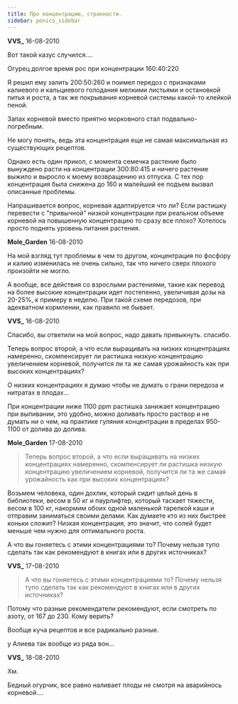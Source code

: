 ```yaml
---
title: Про концентрацию, странности.
sidebar: ponics_sidebar
---
```


**VVS_** 16-08-2010

Вот такой казус случился....

Огурец долгое время рос при концентрации 160:40:220

Я решил ему залить 200:50:260 и поимел передоз с признаками калиевого и кальциевого голодания мелкими листьями и остановкой питья и роста, а так же покрывания корневой системы какой-то клейкой пеной. 

Запах корневой вместо приятно морковного стал подвально-погребным.

Не могу понять, ведь эта концентрация еще не самая максимальная из существующих рецептов.

Однако есть один прикол, с момента семечка растение было вынуждено расти на концентрации 300:80:415 и ничего растение выжило и выросло к моему возвращению из отпуска. С тех пор концентрация была снижена до 160 и малейший ее подъем вызвал описанные проблемы.

Напрашивается вопрос, корневая адаптируется что ли? Если растишку перевести с "привычной" низкой концентрации при реальном объеме корневой на повышенную концентрацию то сразу все плохо? Хотелось просто поднять уровень питания растения.


**Mole_Garden** 16-08-2010

На мой взгляд тут проблемы в чем то другом, концентрация по фосфору и калию изменилась не очень сильно, так что ничего сверх плохого произойти не могло.

А вообще, все действия со взрослыми растениями, такие как перевод на более высокие концентрации идет постепенно, увеличивая дозы на 20-25%, к примеру в неделю. При такой схеме передозов, при адекватном кормлении, как правило не бывает. 


**VVS_** 16-08-2010

Спасибо, вы ответили на мой вопрос, надо давать привыкнуть. спасибо.

Теперь вопрос второй, а что если выращивать на низких концентрациях намеренно, скомпенсирует ли растишка низкую концентрацию увеличением корневой, получится ли та же самая урожайность как при высоких концентрациях?

О низких концентрациях я думаю чтобы не думать о грани передоза и нитратах в плодах...

При концентрации ниже 1100 ppm растишка занижает концентрацию при выпивании, это удобно, можно доливать просто раствор и не думать ни о чем, на практике гуляния концентрации в пределах 950-1100 от долива до долива.


**Mole_Garden** 17-08-2010

> Теперь вопрос второй, а что если выращивать на низких концентрациях намеренно, скомпенсирует ли растишка низкую концентрацию увеличением корневой, получится ли та же самая урожайность как при высоких концентрациях?

Возьмем человека, один дохлик, который сидит целый день в библиотеки, весом в 50 кг и паурлифтер, который таскает тяжести, весом в 100 кг, накормим обоих одной маленькой тарелкой каши и отправим заниматься своими делами. Как думаете кто из них быстрее коньки сложит? Низкая концентрация, это значит, что солей будет меньше чем нужно для оптимального роста. 

А что вы гоняетесь с этими концентрациями то? Почему нельзя тупо сделать так как рекомендуют в книгах или в других источниках?


**VVS_** 17-08-2010

> А что вы гоняетесь с этими концентрациями то? Почему нельзя тупо сделать так как рекомендуют в книгах или в других источниках?

Потому что разные рекомендатели рекомендуют, если смотреть по азоту, от 167 до 230. Кому верить?

Вообще куча рецептов и все радикально разные.

у Алиева так вообще из ряда вон...


**VVS_** 18-08-2010

Хм.

Бедный огурчик, все равно наливает плоды не смотря на аварийнось корневой....


